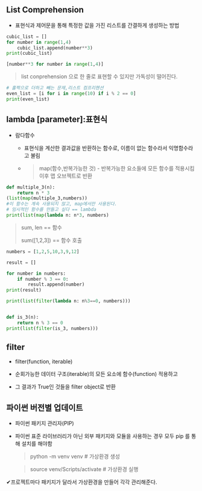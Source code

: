 ## List Comprehension

- 표현식과 제어문을 통해 특정한 값을 가진 리스트를 간결하게  생성하는 방법

```python
cubic_list = []
for number in range(1,4)
    cubic_list.append(number**3)
print(cubic_list)
```

```python
[number**3 for number in range(1,4)]
```

> list conprehension 으로 한 줄로 표현할 수 있지만 가독성이 떨어진다.

```python
# 홀짝으로 더하고 빼는 문제,리스트 컴프리헨션
even_list = [i for i in range(10) if i % 2 == 0]
print(even_list)
```

## lambda [parameter]:표현식

- 람다함수
  
  - 표현식을 계산한 결과값을 반환하는 함수로, 이름이 없는 함수라서 익명함수라고 불림
  
  - > map(함수,반복가능한 것) -  반복가능한 요소들에 모든 함수를 적용시킴 이후 맵 오브젝트로 반환

```python
def multiple_3(n):
    return n * 3
(list(map(multiple_3,numbers))
#이 함수는 계속 사용되지 않고, map에서만 사용된다.
# 임시적인 함수를 만들고 싶다 == lambda
print(list(map(lambda n: n*3, numbers)
```

> sum, len == 함수
> 
> sum([1,2,3]) == 함수 호출

```python
numbers = [1,2,5,10,3,9,12]

result = []

for number in numbers:
    if number % 3 == 0:
        result.append(number)
print(result)

print(list(filter(lambda n: n%3==0, numbers)))


def is_3(n):
    return n % 3 == 0
print(list(filter(is_3, numbers)))
```

## filter

- filter(function, iterable)

- 순회가능한 데이터 구조(iterable)의 모든 요소에 함수(function) 적용하고

- 그 결과가 True인 것들을 filter object로 반환

## 파이썬 버전별 업데이트

- 파이썬 패키지 관리자(PIP)

- 파이썬 표준 라이브러리가 아닌 외부 패키지와 모듈을 사용하는 경우 모두 pip 를 통해 설치를 해야함
  
  >  python -m venv venv   # 가상환경 생성
  
  > source venv/Scripts/activate # 가상환경 실행

✔프로젝트마다 패키지가 달라서 가상환경을 만들어 각각 관리해준다.
